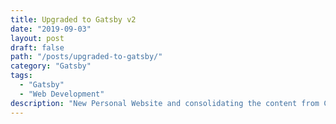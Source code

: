 ```yaml
---
title: Upgraded to Gatsby v2
date: "2019-09-03"
layout: post
draft: false
path: "/posts/upgraded-to-gatsby/"
category: "Gatsby"
tags:
  - "Gatsby"
  - "Web Development"
description: "New Personal Website and consolidating the content from Coderoncode and my old personal website"
---
```


